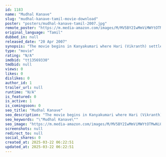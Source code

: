 ```yaml
---
id: 1183
name: "Mudhal Kanave"
slug: "mudhal-kanave-tamil-movie-download"
poster: "posters/mudhal-kanave-tamil-2007.jpg"
remote_poster: "https://m.media-amazon.com/images/M/MV5BY2IwMmViMWYtOTMwNi00MzBmLWIyOTItZTNiMzIzODk2N2ZmXkEyXkFqcGdeQXVyMTEzNzg0Mjkx._V1_SX300.jpg"
original_language: "Tamil"
dubbed_in: null
released_date: "20 Apr 2007"
synopsis: "The movie begins in Kanyakumari where Hari (Vikranth) settles down as painter for his livelihood. He comes across Jennifer (Honey Rose) and gets attracted by her. A sequence of events reveals that she is a married woman. She is th..."
type: "movie"
rating: "N/A"
imdbid: "tt13569330"
tmdbid: null
views: 0
likes: 0
dislikes: 0
author_id: 1
trailer_url: null
runtime: "N/A"
is_featured: 0
is_active: 1
is_comingsoon: 0
seo_title: "Mudhal Kanave"
seo_description: "The movie begins in Kanyakumari where Hari (Vikranth) settles down as painter for his livelihood. He comes across Jennifer (Honey Rose) and gets attracted by her. A sequence of events reveals that she is a married woman. She is th..."
seo_keywords: "\"Mudhal Kanave\""
seo_image: "https://m.media-amazon.com/images/M/MV5BY2IwMmViMWYtOTMwNi00MzBmLWIyOTItZTNiMzIzODk2N2ZmXkEyXkFqcGdeQXVyMTEzNzg0Mjkx._V1_SX300.jpg"
screenshots: null
redirect_to: null
social_shares: 0
created_at: 2025-03-22 06:22:51
updated_at: 2025-03-22 06:22:51
---
```


